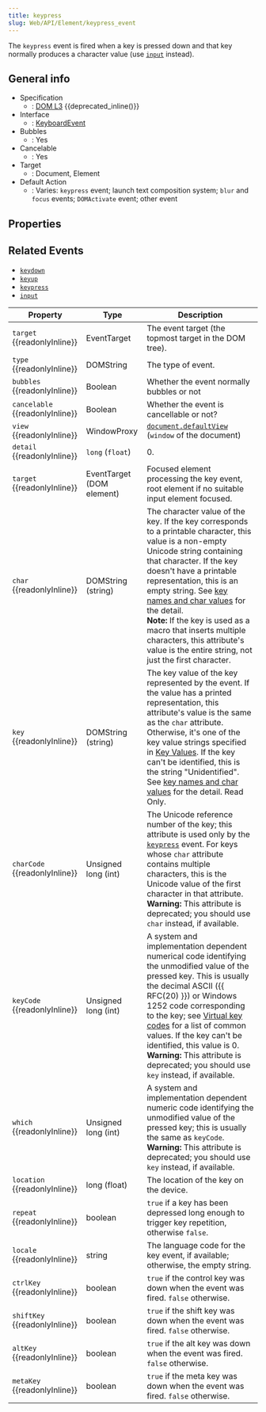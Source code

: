 ```yaml
---
title: keypress
slug: Web/API/Element/keypress_event
---
```

The `keypress` event is fired when a key is pressed down and that key normally produces a character value (use [`input`](/zh-CN/Mozilla_event_reference/input) instead).

## General info

- Specification
  - : [DOM L3](http://www.w3.org/TR/DOM-Level-3-Events/#event-type-keypress) {{deprecated_inline()}}
- Interface
  - : [KeyboardEvent](/zh-CN/docs/DOM/KeyboardEvent)
- Bubbles
  - : Yes
- Cancelable
  - : Yes
- Target
  - : Document, Element
- Default Action
  - : Varies: `keypress` event; launch text composition system; `blur` and `focus` events; `DOMActivate` event; other event

## Properties

## Related Events

- [`keydown`](/zh-CN/docs/Web/API/Element/keydown_event)
- [`keyup`](/zh-CN/docs/Web/API/Element/keyup_event)
- [`keypress`](/zh-CN/docs/Web/API/Element/keypress_event)
- [`input`](/zh-CN/docs/Web/API/HTMLElement/input_event)

<table class="standard-table">
  <thead>
    <tr>
      <th scope="col">Property</th>
      <th scope="col">Type</th>
      <th scope="col">Description</th>
    </tr>
  </thead>
  <tbody>
    <tr>
      <td><code>target</code> {{readonlyInline}}</td>
      <td>EventTarget</td>
      <td>The event target (the topmost target in the DOM tree).</td>
    </tr>
    <tr>
      <td><code>type</code> {{readonlyInline}}</td>
      <td>DOMString</td>
      <td>The type of event.</td>
    </tr>
    <tr>
      <td><code>bubbles</code> {{readonlyInline}}</td>
      <td>Boolean</td>
      <td>Whether the event normally bubbles or not</td>
    </tr>
    <tr>
      <td><code>cancelable</code> {{readonlyInline}}</td>
      <td>Boolean</td>
      <td>Whether the event is cancellable or not?</td>
    </tr>
    <tr>
      <td><code>view</code> {{readonlyInline}}</td>
      <td>WindowProxy</td>
      <td>
        <a href="/zh-CN/docs/Web/API/Document/defaultView"
          ><code>document.defaultView</code></a
        >
        (<code>window</code> of the document)
      </td>
    </tr>
    <tr>
      <td><code>detail</code> {{readonlyInline}}</td>
      <td><code>long</code> (<code>float</code>)</td>
      <td>0.</td>
    </tr>
    <tr>
      <td><code>target</code> {{readonlyInline}}</td>
      <td>EventTarget (DOM element)</td>
      <td>
        Focused element processing the key event, root element if no suitable
        input element focused.
      </td>
    </tr>
    <tr>
      <td><code>char</code> {{readonlyInline}}</td>
      <td>DOMString (string)</td>
      <td>
        The character value of the key. If the key corresponds to a printable
        character, this value is a non-empty Unicode string containing that
        character. If the key doesn't have a printable representation, this is
        an empty string. See
        <a href="/zh-CN/docs/Web/API/KeyboardEvent#Key_names_and_Char_values"
          >key names and char values</a
        >
        for the detail.
        <div class="note">
          <strong>Note:</strong> If the key is used as a macro that inserts
          multiple characters, this attribute's value is the entire string, not
          just the first character.
        </div>
      </td>
    </tr>
    <tr>
      <td><code>key</code> {{readonlyInline}}</td>
      <td>DOMString (string)</td>
      <td>
        The key value of the key represented by the event. If the value has a
        printed representation, this attribute's value is the same as the
        <code>char</code> attribute. Otherwise, it's one of the key value
        strings specified in <a href="#key_values">Key Values</a>. If the key
        can't be identified, this is the string "Unidentified". See
        <a href="/zh-CN/docs/Web/API/KeyboardEvent#Key_names_and_Char_values"
          >key names and char values</a
        >
        for the detail. Read Only.
      </td>
    </tr>
    <tr>
      <td><code>charCode</code> {{readonlyInline}}</td>
      <td>Unsigned long (int)</td>
      <td>
        The Unicode reference number of the key; this attribute is used only by
        the
        <a href="/zh-CN/docs/Mozilla_event_reference/keypress"
          ><code>keypress</code></a
        >
        event. For keys whose <code>char</code> attribute contains multiple
        characters, this is the Unicode value of the first character in that
        attribute.
        <div class="warning">
          <strong>Warning:</strong> This attribute is deprecated; you should use
          <code>char</code> instead, if available.
        </div>
      </td>
    </tr>
    <tr>
      <td><code>keyCode</code> {{readonlyInline}}</td>
      <td>Unsigned long (int)</td>
      <td>
        A system and implementation dependent numerical code identifying the
        unmodified value of the pressed key. This is usually the decimal ASCII
        ({{ RFC(20) }}) or Windows 1252 code corresponding to the key; see
        <a href="virtual_key_codes">Virtual key codes</a> for a list of common
        values. If the key can't be identified, this value is 0.
        <div class="warning">
          <strong>Warning:</strong> This attribute is deprecated; you should use
          <code>key</code> instead, if available.
        </div>
      </td>
    </tr>
    <tr>
      <td><code>which</code> {{readonlyInline}}</td>
      <td>Unsigned long (int)</td>
      <td>
        A system and implementation dependent numeric code identifying the
        unmodified value of the pressed key; this is usually the same as
        <code>keyCode</code>.
        <div class="warning">
          <strong>Warning:</strong> This attribute is deprecated; you should use
          <code>key</code> instead, if available.
        </div>
      </td>
    </tr>
    <tr>
      <td><code>location</code> {{readonlyInline}}</td>
      <td>long (float)</td>
      <td>The location of the key on the device.</td>
    </tr>
    <tr>
      <td><code>repeat</code> {{readonlyInline}}</td>
      <td>boolean</td>
      <td>
        <code>true</code> if a key has been depressed long enough to trigger key
        repetition, otherwise <code>false</code>.
      </td>
    </tr>
    <tr>
      <td><code>locale</code> {{readonlyInline}}</td>
      <td>string</td>
      <td>
        The language code for the key event, if available; otherwise, the empty
        string.
      </td>
    </tr>
    <tr>
      <td><code>ctrlKey</code> {{readonlyInline}}</td>
      <td>boolean</td>
      <td>
        <code>true</code> if the control key was down when the event was fired.
        <code>false</code> otherwise.
      </td>
    </tr>
    <tr>
      <td><code>shiftKey</code> {{readonlyInline}}</td>
      <td>boolean</td>
      <td>
        <code>true</code> if the shift key was down when the event was fired.
        <code>false</code> otherwise.
      </td>
    </tr>
    <tr>
      <td><code>altKey</code> {{readonlyInline}}</td>
      <td>boolean</td>
      <td>
        <code>true</code> if the alt key was down when the event was fired.
        <code>false</code> otherwise.
      </td>
    </tr>
    <tr>
      <td><code>metaKey</code> {{readonlyInline}}</td>
      <td>boolean</td>
      <td>
        <code>true</code> if the meta key was down when the event was fired.
        <code>false</code> otherwise.
      </td>
    </tr>
  </tbody>
</table>
